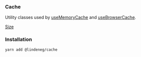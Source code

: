 ### Cache

Utility classes used by [useMemoryCache](https://github.com/lindeneg/cl-react-hooks/tree/master/packages/memory-cache) and [useBrowserCache](https://github.com/lindeneg/cl-react-hooks/tree/master/packages/browser-cache).

[Size](https://bundlephobia.com/package/@lindeneg/cache@latest)

### Installation

`yarn add @lindeneg/cache`
